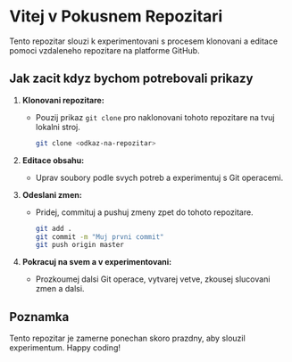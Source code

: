 # Vitej v Pokusnem Repozitari
Tento repozitar slouzi k experimentovani s procesem klonovani a editace pomoci vzdaleneho repozitare na platforme GitHub.
## Jak zacit kdyz bychom potrebovali prikazy
1. **Klonovani repozitare:**
   - Pouzij prikaz `git clone` pro naklonovani tohoto repozitare na tvuj lokalni stroj.
     ```bash
     git clone <odkaz-na-repozitar>
     ```

2. **Editace obsahu:**
   - Uprav soubory podle svych potreb a experimentuj s Git operacemi.

3. **Odeslani zmen:**
   - Pridej, commituj a pushuj zmeny zpet do tohoto repozitare.
     ```bash
     git add .
     git commit -m "Muj prvni commit"
     git push origin master
     ```

4. **Pokracuj na svem a v experimentovani:**
   - Prozkoumej dalsi Git operace, vytvarej vetve, zkousej slucovani zmen a dalsi.

## Poznamka
Tento repozitar je zamerne ponechan skoro prazdny, aby slouzil experimentum.
Happy coding!


